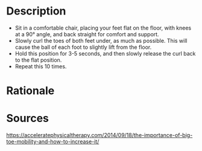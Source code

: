 # Description
- Sit in a comfortable chair, placing your feet flat on the floor, with knees at a 90° angle, and back straight for comfort and support.
- Slowly curl the toes of both feet under, as much as possible. This will cause the ball of each foot to slightly lift from the floor.
- Hold this position for 3-5 seconds, and then slowly release the curl back to the flat position.
- Repeat this 10 times.

# Rationale

# Sources
https://acceleratephysicaltherapy.com/2014/09/18/the-importance-of-big-toe-mobility-and-how-to-increase-it/